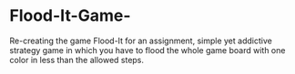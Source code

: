 # Flood-It-Game-
Re-creating the game Flood-It for an assignment, simple yet addictive strategy game in which you have to flood the whole game board with one color in less than the allowed steps. 
